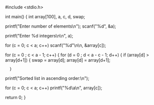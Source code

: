 

#include <stdio.h>

int main()
{
  int array[100], a, c, d, swap;

  printf("Enter number of elements\n");
  scanf("%d", &a);

  printf("Enter %d integers\n\n", a);

  for (c = 0; c < a; c++)
    scanf("%d"\n\n, &array[c]);

  for (c = 0 ; c < a - 1; c++)
  {
    for (d = 0 ; d < a - c - 1; d++)
    {
      if (array[d] > array[d+1]) 
      {
        swap       = array[d];
        array[d]   = array[d+1];
        
      }
    

  printf("Sorted list in ascending order:\n");

  for (c = 0; c < a; c++)
     printf("%d\a\n", array[c]);

  return 0;
}
